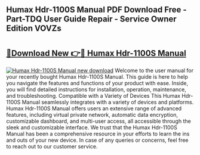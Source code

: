 ## Humax Hdr-1100S Manual PDF Download Free - Part-TDQ User Guide Repair - Service Owner Edition VOVZs

# <h2><a href="http://cf16934.oget.top/?id=Humax+Hdr-1100S+Manual">🔗Download New 👉🔴 Humax Hdr-1100S Manual</a></h2>

[![Humax Hdr-1100S Manual new download](https://i.imgur.com/5g1atiW.png)](http://cf16934.oget.top/?id=Humax+Hdr-1100S+Manual)
Welcome to the user manual for your recently bought Humax Hdr-1100S Manual. This guide is here to help you navigate the features and functions of your product with ease. Inside, you will find detailed instructions for installation, operation, maintenance, and troubleshooting. Compatible with a Variety of Devices This Humax Hdr-1100S Manual seamlessly integrates with a variety of devices and platforms. Humax Hdr-1100S Manual offers users an extensive range of advanced features, including virtual private network, automatic data encryption, customizable dashboard, and multi-user access, all accessible through the sleek and customizable interface. We trust that the Humax Hdr-1100S Manual has been a comprehensive resource in your efforts to learn the ins and outs of your new device. In case of any queries or concerns, feel free to reach out to our customer service.
